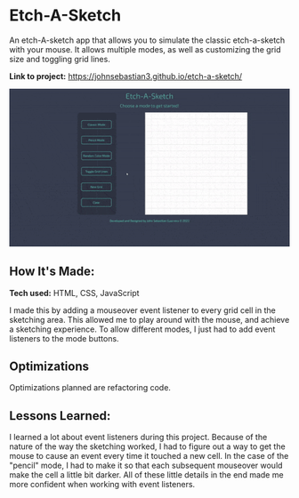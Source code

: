 # Etch-A-Sketch
An etch-A-sketch app that allows you to simulate the classic etch-a-sketch with your mouse. It allows multiple modes, as well as customizing the grid size and toggling grid lines.

**Link to project:** https://johnsebastian3.github.io/etch-a-sketch/

![alt tag](etchgif.gif)

## How It's Made:

**Tech used:** HTML, CSS, JavaScript

I made this by adding a mouseover event listener to every grid cell in the sketching area. This allowed me to play around with the mouse, and achieve a sketching experience. To allow different modes, I just had to add event listeners to the mode buttons. 

## Optimizations

Optimizations planned are refactoring code.

## Lessons Learned:

I learned a lot about event listeners during this project. Because of the nature of the way the sketching worked, I had to figure out a way to get the mouse to cause an event every time it touched a new cell. In the case of the "pencil" mode, I had to make it so that each subsequent mouseover would make the cell a little bit darker. All of these little details in the end made me more confident when working with event listeners.


